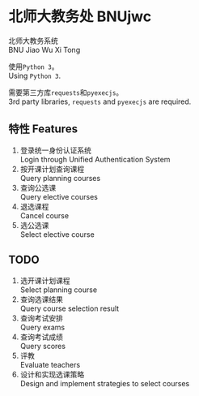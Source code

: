 # 北师大教务处 BNUjwc
北师大教务系统   
BNU Jiao Wu Xi Tong   

使用`Python 3`。   
Using `Python 3`.    
   
需要第三方库`requests`和`pyexecjs`。   
3rd party libraries, `requests` and `pyexecjs` are required.   

## 特性 Features

1. 登录统一身份认证系统    
Login through Unified Authentication System
2. 按开课计划查询课程   
Query planning courses
3. 查询公选课   
Query elective courses
4. 退选课程   
Cancel course
5. 选公选课   
Select elective course

## TODO

1. 选开课计划课程   
Select planning course
2. 查询选课结果   
Query course selection result
3. 查询考试安排   
Query exams
4. 查询考试成绩   
Query scores
5. 评教   
Evaluate teachers
6. 设计和实现选课策略   
Design and implement strategies to select courses